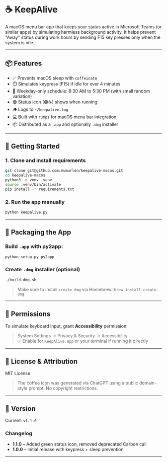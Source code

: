 # ☕ KeepAlive

A macOS menu bar app that keeps your status active in Microsoft Teams (or similar apps) by simulating harmless background activity. It helps prevent "Away" status during work hours by sending F15 key presses only when the system is idle.

---

## 📦 Features

- ✅ Prevents macOS sleep with `caffeinate`
- ⏱️ Simulates keypress (F15) if idle for over 4 minutes
- 📅 Weekday-only schedule: 8:30 AM to 5:30 PM (with small random variation)
- 🟢 Status icon (🟢☕) shows when running
- 🪵 Logs to `~/keepalive.log`
- 💻 Built with `rumps` for macOS menu bar integration
- 📦 Distributed as a `.app` and optionally `.dmg` installer

---

## 🚀 Getting Started

### 1. Clone and install requirements

```bash
git clone git@github.com:mumurlen/keepalive-macos.git
cd keepalive-macos
python3 -m venv .venv
source .venv/bin/activate
pip install -r requirements.txt
```

### 2. Run the app manually

```bash
python keepalive.py
```

---

## 📁 Packaging the App

### Build `.app` with py2app:

```bash
python setup.py py2app
```

### Create `.dmg` installer (optional)

```bash
./build-dmg.sh
```

> Make sure to install `create-dmg` via Homebrew: `brew install create-dmg`

---

## 🔐 Permissions

To simulate keyboard input, grant **Accessibility** permission:

> System Settings → Privacy & Security → Accessibility  
> ✅ Enable for `KeepAlive.app` or your terminal if running it directly

---

## 🧾 License & Attribution

MIT License

> The coffee icon was generated via ChatGPT using a public domain-style prompt. No copyright restrictions.

---

## 📌 Version

Current: `v1.1.0`

### Changelog

- **1.1.0** – Added green status icon, removed deprecated Carbon call
- **1.0.0** – Initial release with keypress + sleep prevention

---
